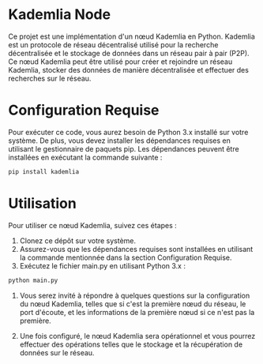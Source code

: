 # Kademlia Node
Ce projet est une implémentation d'un nœud Kademlia en Python. Kademlia est un protocole de réseau décentralisé utilisé pour la recherche décentralisée et le stockage de données dans un réseau pair à pair (P2P). Ce nœud Kademlia peut être utilisé pour créer et rejoindre un réseau Kademlia, stocker des données de manière décentralisée et effectuer des recherches sur le réseau.

# Configuration Requise
Pour exécuter ce code, vous aurez besoin de Python 3.x installé sur votre système. De plus, vous devez installer les dépendances requises en utilisant le gestionnaire de paquets pip. Les dépendances peuvent être installées en exécutant la commande suivante :

```bash
pip install kademlia
```
# Utilisation
Pour utiliser ce nœud Kademlia, suivez ces étapes :
1. Clonez ce dépôt sur votre système.
2. Assurez-vous que les dépendances requises sont installées en utilisant la commande mentionnée dans la section Configuration Requise.
3. Exécutez le fichier main.py en utilisant Python 3.x :

```bash
python main.py
```
1. Vous serez invité à répondre à quelques questions sur la configuration du nœud Kademlia, telles que si c'est la première nœud du réseau, le port d'écoute, et les informations de la première nœud si ce n'est pas la première.

2. Une fois configuré, le nœud Kademlia sera opérationnel et vous pourrez effectuer des opérations telles que le stockage et la récupération de données sur le réseau.